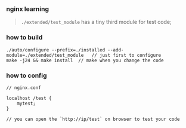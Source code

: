 ### nginx learning

> `./extended/test_module` has a tiny third module for test code;


### how to build

```
./auto/configure --prefix=./installed --add-module=./extended/test_module   // just first to configure
make -j24 && make install  // make when you change the code
```

### how to config

```
// nginx.conf

localhost /test {
    mytest;
}

// you can open the `http://ip/test` on browser to test your code
```